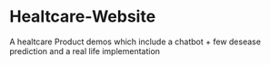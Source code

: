 # Healtcare-Website
A healtcare Product demos which include a chatbot + few desease prediction and a real life implementation 
